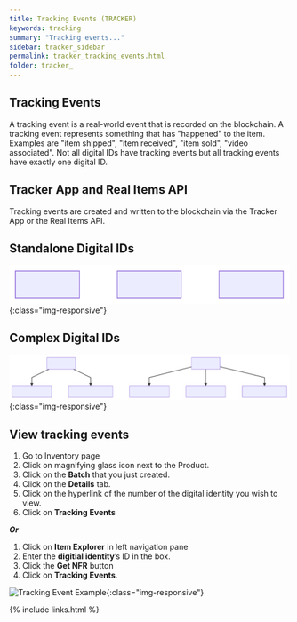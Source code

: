 ```yaml
---
title: Tracking Events (TRACKER)
keywords: tracking
summary: "Tracking events..."
sidebar: tracker_sidebar
permalink: tracker_tracking_events.html
folder: tracker_
---
```


## Tracking Events 

A tracking event is a real-world event that is recorded on the blockchain. A tracking event represents something that has "happened" to the item.  Examples are "item shipped", "item received", "item sold", "video associated".  Not all digital IDs have tracking events but all tracking events have exactly one digital ID.

## Tracker App and Real Items API

Tracking events are created and written to the blockchain via the Tracker App or the Real Items API.

## Standalone Digital IDs

![Standalone Digital ID](tracking_events1.svg){:class="img-responsive"}

## Complex Digital IDs

![Complex Digital ID](tracking_events2.svg){:class="img-responsive"}

## View tracking events

1. Go to Inventory page
2. Click on magnifying glass icon next to the Product.
3. Click on the **Batch** that you just created.
4. Click on the **Details** tab.
5. Click on the hyperlink of the number of the digital identity you wish to view.
6. Click on **Tracking Events**

***Or***

1. Click on **Item Explorer** in left navigation pane
2. Enter the **digitial identity**’s ID in the box.
3. Click the **Get NFR** button
4. Click on **Tracking Events**.

![Tracking Event Example](tracking_event_example.png){:class="img-responsive"}

{% include links.html %}
